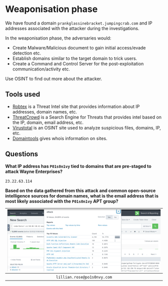 # Weaponisation phase

We have found a domain `prankglassinebracket.jumpingcrab.com` and IP addresses associated with the attacker during 
the investigations. 

In the weaponisation phase, the adversaries would:

* Create Malware/Malicious document to gain initial access/evade detection etc.
* Establish domains similar to the target domain to trick users.
* Create a Command and Control Server for the post-exploitation communication/activity etc.

Use OSINT to find out more about the attacker.

## Tools used

* [Robtex](https://www.robtex.com/) is a Threat Intel site that provides information about IP addresses, domain names, etc. 
* [ThreatCrowd](https://www.threatcrowd.org/) is a Search Engine for Threats that provides intel based on the IP, domain, email address, etc.
* [Virustotal](https://www.virustotal.com/) is an OSINT site used to analyze suspicious files, domains, IP, etc.
* [Domaintools](https://whois.domaintools.com/) gives whois information on sites.

## Questions

**What IP address has `P01s0n1vy` tied to domains that are pre-staged to attack Wayne Enterprises?**

    23.22.63.114

**Based on the data gathered from this attack and common open-source intelligence sources for domain names, what is 
the email address that is most likely associated with the `P01s0n1vy` APT group?**

| ![image](../../_static/images/splunk-wayne14.png) |
|:-------------------------------------------------:|
|            `lillian.rose@po1s0nvy.com`            |



